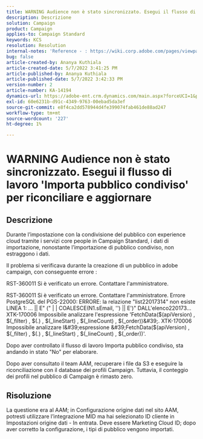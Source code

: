 ```yaml
---
title: WARNING Audience non è stato sincronizzato. Esegui il flusso di lavoro 'Importa pubblico condiviso' per riconciliare e aggiornare
description: Descrizione
solution: Campaign
product: Campaign
applies-to: Campaign Standard
keywords: KCS
resolution: Resolution
internal-notes: 'Reference - : https://wiki.corp.adobe.com/pages/viewpage.action?pageId=1061261145#space-menu-link-content  Resolved in - https://jira.corp.adobe.com/browse/CAMP-34744'
bug: false
article-created-by: Ananya Kuthiala
article-created-date: 5/7/2022 3:41:25 PM
article-published-by: Ananya Kuthiala
article-published-date: 5/7/2022 3:42:33 PM
version-number: 2
article-number: KA-14194
dynamics-url: https://adobe-ent.crm.dynamics.com/main.aspx?forceUCI=1&pagetype=entityrecord&etn=knowledgearticle&id=0544c621-1cce-ec11-a7b5-0022480a8e40
exl-id: 60e6231b-d91c-4349-9763-00ebad5da3ef
source-git-commit: e8f4ca2dd578944d4fe399074fab461de88ad247
workflow-type: tm+mt
source-wordcount: '227'
ht-degree: 1%

---
```


# WARNING Audience non è stato sincronizzato. Esegui il flusso di lavoro &#39;Importa pubblico condiviso&#39; per riconciliare e aggiornare

## Descrizione


Durante l’impostazione con la condivisione del pubblico con experience cloud tramite i servizi core people in Campaign Standard, i dati di importazione, nonostante l’importazione di pubblico condiviso, non estraggono i dati.

Il problema si verificava durante la creazione di un pubblico in adobe campaign, con conseguente errore :



RST-360011 Si è verificato un errore. Contattare l&#39;amministratore.

RST-360011 Si è verificato un errore. Contattare l&#39;amministratore.
Errore PostgreSQL del PGS-22000: ERRORE: la relazione &quot;list22017314&quot; non esiste LINEA 1: ... || E&quot; (&quot; | | COALESCE(N1.sEmail, &#39;&#39;) || E&#39;)&quot; DALL&#39;elenco220173... XTK-170006 Impossibile analizzare l&#39;espressione &#39;FetchData($(apiVersion) , $(_filter) , $(.) , $(_lineStart) , $(_lineCount) , $(_order))&#39;.
XTK-170006 Impossibile analizzare l&#39;espressione &#39;FetchData($(apiVersion) , $(_filter) , $(.) , $(_lineStart) , $(_lineCount) , $(_order))&#39;.





Dopo aver controllato il flusso di lavoro Importa pubblico condiviso, sta andando in stato &quot;No&quot; per elaborare.

Dopo aver consultato il team AAM, recuperare i file da S3 e eseguire la riconciliazione con il database dei profili Campaign. Tuttavia, il conteggio dei profili nel pubblico di Campaign è rimasto zero.


## Risoluzione


La questione era al AAM; in Configurazione origine dati nel sito AAM, potresti utilizzare l’integrazione MID ma hai selezionato ID cliente in Impostazioni origine dati - In entrata. Deve essere Marketing Cloud ID; dopo aver corretto la configurazione, i tipi di pubblico vengono importati.
